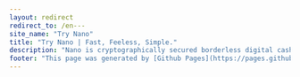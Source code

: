 ```yaml
---
layout: redirect
redirect_to: /en---
site_name: "Try Nano"
title: "Try Nano | Fast, Feeless, Simple."
description: "Nano is cryptographically secured borderless digital cash. Experience Nano first-hand in under 5 minutes."
footer: "This page was generated by [Github Pages](https://pages.github.com). This site is not affiliated with [nano.org](https://nano.org)."
---
```

